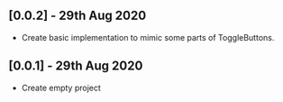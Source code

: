 ## [0.0.2] - 29th Aug 2020
* Create basic implementation to mimic some parts of ToggleButtons.
## [0.0.1] - 29th Aug 2020
* Create empty project
